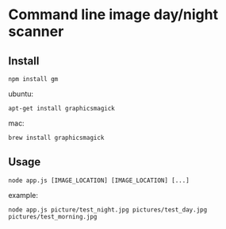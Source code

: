 # Command line image day/night scanner

## Install

	npm install gm

ubuntu:	
	
	apt-get install graphicsmagick 

mac:
	
	brew install graphicsmagick

## Usage

	node app.js [IMAGE_LOCATION] [IMAGE_LOCATION] [...]

example:

	node app.js picture/test_night.jpg pictures/test_day.jpg pictures/test_morning.jpg